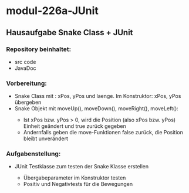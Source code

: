# modul-226a-JUnit
<h2> Hausaufgabe Snake Class + JUnit </h2>


  <h3>Repository beinhaltet:</h3>

  <ul>
    <li>src code</li>
    <li>JavaDoc</li>
  </ul>

<h3>Vorbereitung:</h3>

<ul>
  <li>Snake Class mit : xPos, yPos und laenge. Im Konstruktor: xPos, yPos übergeben</li>
  <li>Snake Objekt mit moveUp(), moveDown(), moveRight(), moveLeft():</li>
    <ul>
      <li>Ist xPos bzw. yPos > 0, wird die Position (also xPos bzw. yPos) Einheit geändert und true zurück gegeben</li>
      <li>Andernfalls geben die move-Funktionen false zurück, die Position bleibt unverändert</li>
    </ul>
</ul>

<h3>Aufgabenstellung:</h3>

<ul>
  <li>JUnit Testklasse zum testen der Snake Klasse erstellen</li>
    <ul>
      <li>Übergabeparameter im Konstruktor testen</li>
      <li>Positiv und Negativtests für die Bewegungen</li>
    </ul>
</ul>




